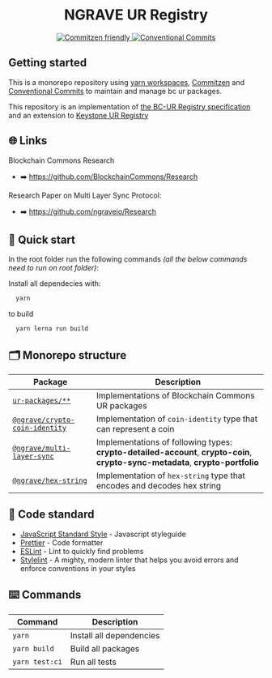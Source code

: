 <h1 align="center">NGRAVE UR Registry</h1>

<p align="center">
  <a href="http://commitizen.github.io/cz-cli/">
	  <img src="https://img.shields.io/badge/commitizen-friendly-brightgreen.svg" alt="Commitzen friendly" />
  </a>
  <a href="https://conventionalcommits.org">
	  <img src="https://img.shields.io/badge/Conventional%20Commits-1.0.0-yellow.svg" alt="Conventional Commits" />
  </a>
</p>

## Getting started

This is a monorepo repository using [yarn workspaces](https://classic.yarnpkg.com/lang/en/docs/workspaces/), [Commitzen](http://commitizen.github.io/cz-cli/) and [Conventional Commits](https://conventionalcommits.org) to maintain and manage bc ur packages.

This repository is an implementation of [the BC-UR Registry specification](https://github.com/BlockchainCommons/Research/blob/master/papers/bcr-2020-006-urtypes.md) and an extension to [Keystone UR Registry](https://github.com/KeystoneHQ/ur-registry)

## 🌐 Links

Blockchain Commons Research

- ➡️ https://github.com/BlockchainCommons/Research

Research Paper on Multi Layer Sync Protocol:

- ➡️ https://github.com/ngraveio/Research

## 🚀 Quick start

In the root folder run the following commands _(all the below commands need to run on root folder)_:

Install all dependecies with:

```bash
  yarn
```

to build

```bash
  yarn lerna run build
```

## 🗂 Monorepo structure

| Package                                                              | Description                                                                                                                      |
| -------------------------------------------------------------------- | -------------------------------------------------------------------------------------------------------------------------------- |
| [`ur-packages/**`](./ur-packages)                                    | Implementations of Blockchain Commons UR packages                                                                                |
| [`@ngrave/crypto-coin-identity`](./ur-packages/crypto-coin-identity) | Implementation of `coin-identity` type that can represent a coin                                                                 |
| [`@ngrave/multi-layer-sync`](./ur-packages/multi-layer-sync)         | Implementations of following types: **crypto-detailed-account**, **crypto-coin**, **crypto-sync-metadata**, **crypto-portfolio** |
| [`@ngrave/hex-string`](./ur-packages/hex-string)                     | Implementation of `hex-string` type that encodes and decodes hex string                                                          |

## 🚨 Code standard

- [JavaScript Standard Style](https://standardjs.com/) - Javascript styleguide
- [Prettier](https://prettier.io/) - Code formatter
- [ESLint](https://eslint.org/) - Lint to quickly find problems
- [Stylelint](https://stylelint.io/) - A mighty, modern linter that helps you avoid errors and enforce conventions in your styles

## ⌨️ Commands

| Command        | Description              |
| -------------- | ------------------------ |
| `yarn`         | Install all dependencies |
| `yarn build`   | Build all packages       |
| `yarn test:ci` | Run all tests            |

